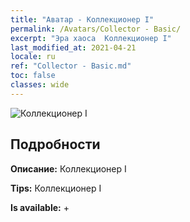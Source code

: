 ```yaml
---
title: "Аватар - Коллекционер I"
permalink: /Avatars/Collector - Basic/
excerpt: "Эра хаоса  Коллекционер I"
last_modified_at: 2021-04-21
locale: ru
ref: "Collector - Basic.md"
toc: false
classes: wide
---
```

 ![Коллекционер I](/images/a/avatarFrame_71.png)

## Подробности

 **Описание:** Коллекционер I 

 **Tips:** Коллекционер I 

 **Is available:**  + 

